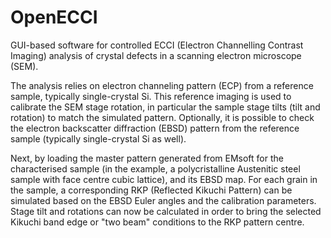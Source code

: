 # OpenECCI
GUI-based software for controlled ECCI (Electron Channelling Contrast Imaging) analysis of crystal defects in a scanning electron microscope (SEM).

The analysis relies on electron channeling pattern (ECP) from a reference sample, typically single-crystal Si.
This reference imaging is used to calibrate the SEM stage rotation, in particular the sample stage tilts (tilt and rotation) to match the simulated pattern. Optionally, it is possible to check the electron backscatter diffraction (EBSD)
pattern from the reference sample (typically single-crystal Si as well).

Next, by loading the master pattern generated from EMsoft for the characterised sample
(in the example, a polycristalline Austenitic steel sample with face centre cubic lattice), 
and its EBSD map. For each grain in the sample, a corresponding RKP (Reflected Kikuchi Pattern) can be simulated based on the EBSD Euler angles and the calibration parameters. Stage tilt and rotations can now be calculated in order to bring the selected
Kikuchi band edge or "two beam" conditions to the RKP pattern centre.
